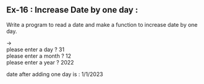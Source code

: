 ## Ex-16 : Increase Date by one day :  
Write a program to read a date and make a function to increase date by one day.  

->  
please enter a day ? 31  
please enter a month ? 12  
please enter a year ? 2022  

date after adding one day is : 1/1/2023  
